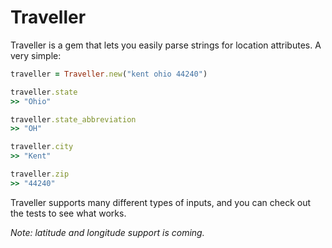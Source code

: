 # Traveller

Traveller is a gem that lets you easily parse strings for location attributes. A very simple: 

```ruby
traveller = Traveller.new("kent ohio 44240")

traveller.state
>> "Ohio"

traveller.state_abbreviation 
>> "OH"

traveller.city
>> "Kent" 

traveller.zip
>> "44240"
```

Traveller supports many different types of inputs, and you can check out the tests to see what works. 

_Note: latitude and longitude support is coming._
